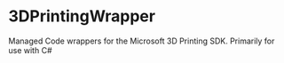 # 3DPrintingWrapper
Managed Code wrappers for the Microsoft 3D Printing SDK. Primarily for use with C#
